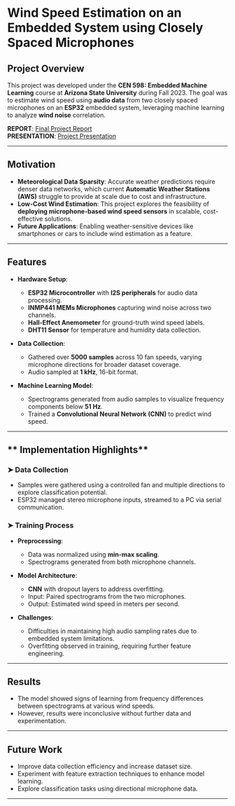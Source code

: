 # Wind Speed Estimation on an Embedded System using Closely Spaced Microphones

##  Project Overview
This project was developed under the **CEN 598: Embedded Machine Learning** course at **Arizona State University** during Fall 2023. The goal was to estimate wind speed using **audio data** from two closely spaced microphones on an **ESP32** embedded system, leveraging machine learning to analyze **wind noise** correlation.

**REPORT**: [Final Project Report](./Final%20Project%20Report.pdf)  
**PRESENTATION**: [Project Presentation](./CEN598-FinalProjectPresentation-SarwanShah.pptx)

---

## **Motivation**
- **Meteorological Data Sparsity**: Accurate weather predictions require denser data networks, which current **Automatic Weather Stations (AWS)** struggle to provide at scale due to cost and infrastructure.
- **Low-Cost Wind Estimation**: This project explores the feasibility of **deploying microphone-based wind speed sensors** in scalable, cost-effective solutions.
- **Future Applications**: Enabling weather-sensitive devices like smartphones or cars to include wind estimation as a feature.

---

## **Features**
- **Hardware Setup**:
  - **ESP32 Microcontroller** with **I2S peripherals** for audio data processing.
  - **INMP441 MEMs Microphones** capturing wind noise across two channels.
  - **Hall-Effect Anemometer** for ground-truth wind speed labels.
  - **DHT11 Sensor** for temperature and humidity data collection.

- **Data Collection**:
  - Gathered over **5000 samples** across 10 fan speeds, varying microphone directions for broader dataset coverage.
  - Audio sampled at **1 kHz**, 16-bit format.

- **Machine Learning Model**:
  - Spectrograms generated from audio samples to visualize frequency components below **51 Hz**.
  - Trained a **Convolutional Neural Network (CNN)** to predict wind speed.

---

## ** Implementation Highlights**
### ➤ **Data Collection**
- Samples were gathered using a controlled fan and multiple directions to explore classification potential.
- ESP32 managed stereo microphone inputs, streamed to a PC via serial communication.

### ➤ **Training Process**
- **Preprocessing**: 
  - Data was normalized using **min-max scaling**.
  - Spectrograms generated from both microphone channels.
  
- **Model Architecture**:
  - **CNN** with dropout layers to address overfitting.
  - Input: Paired spectrograms from the two microphones.
  - Output: Estimated wind speed in meters per second.

- **Challenges**:
  - Difficulties in maintaining high audio sampling rates due to embedded system limitations.
  - Overfitting observed in training, requiring further feature engineering.

---

## **Results**
- The model showed signs of learning from frequency differences between spectrograms at various wind speeds.
- However, results were inconclusive without further data and experimentation.
  
---

## **Future Work**
- Improve data collection efficiency and increase dataset size.
- Experiment with feature extraction techniques to enhance model learning.
- Explore classification tasks using directional microphone data.
  
---
